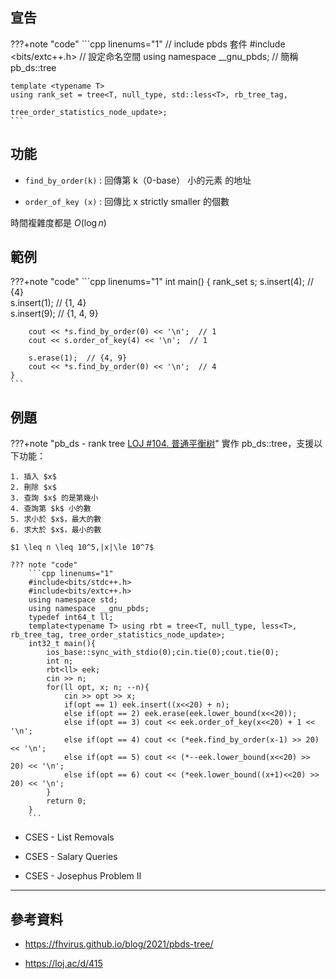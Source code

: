 ## 宣告

???+note "code"
	```cpp linenums="1"
    // include pbds 套件
    #include <bits/extc++.h>
    // 設定命名空間
    using namespace __gnu_pbds;
    // 簡稱 pb_ds::tree

    template <typename T>
    using rank_set = tree<T, null_type, std::less<T>, rb_tree_tag,
                                               tree_order_statistics_node_update>;
    ```

## 功能

- `find_by_order(k)` :  回傳第 k（0-base） 小的元素 的地址

- `order_of_key (x)` : 回傳比 x strictly smaller 的個數

時間複雜度都是 $O(\log n)$

## 範例

???+note "code"
	```cpp linenums="1"
	int main() {
        rank_set<int> s;
        s.insert(4);  // {4}    
        s.insert(1);   // {1, 4}    
        s.insert(9);   // {1, 4, 9}    

        cout << *s.find_by_order(0) << '\n';  // 1   
        cout << s.order_of_key(4) << '\n';  // 1    

        s.erase(1);  // {4, 9}    
        cout << *s.find_by_order(0) << '\n';  // 4
    }
	```

## 例題

???+note "pb_ds - rank tree [LOJ #104. 普通平衡树](https://loj.ac/p/104)"
	實作 pb_ds::tree，支援以下功能：

    1. 插入 $x$
    2. 刪除 $x$
    3. 查詢 $x$ 的是第幾小
    4. 查詢第 $k$ 小的數
    5. 求小於 $x$，最大的數
    6. 求大於 $x$，最小的數
    
    $1 \leq n \leq 10^5,|x|\le 10^7$
    
    ??? note "code"
    	```cpp linenums="1"
    	#include<bits/stdc++.h>
        #include<bits/extc++.h>
        using namespace std;
        using namespace __gnu_pbds;
        typedef int64_t ll;
        template<typename T> using rbt = tree<T, null_type, less<T>, rb_tree_tag, tree_order_statistics_node_update>;
        int32_t main(){
            ios_base::sync_with_stdio(0);cin.tie(0);cout.tie(0);
            int n;
            rbt<ll> eek;
            cin >> n;
            for(ll opt, x; n; --n){
                cin >> opt >> x;
                if(opt == 1) eek.insert((x<<20) + n);
                else if(opt == 2) eek.erase(eek.lower_bound(x<<20));
                else if(opt == 3) cout << eek.order_of_key(x<<20) + 1 << '\n';
                else if(opt == 4) cout << (*eek.find_by_order(x-1) >> 20) << '\n';
                else if(opt == 5) cout << (*--eek.lower_bound(x<<20) >> 20) << '\n';
                else if(opt == 6) cout << (*eek.lower_bound((x+1)<<20) >> 20) << '\n';
            }
            return 0;
        }
        ```

- CSES - List Removals

- CSES - Salary Queries

- CSES - Josephus Problem II

---

## 參考資料

- <https://fhvirus.github.io/blog/2021/pbds-tree/>

- <https://loj.ac/d/415>